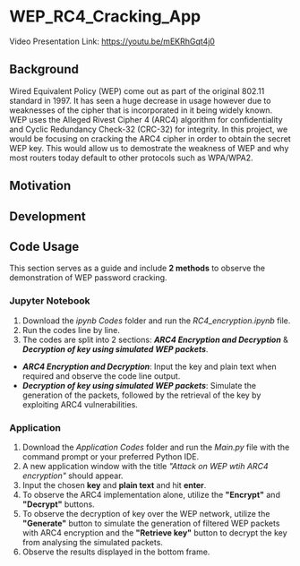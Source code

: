 # WEP_RC4_Cracking_App

Video Presentation Link: https://youtu.be/mEKRhGqt4j0

## Background
Wired Equivalent Policy (WEP) come out as part of the original 802.11 standard in 1997. It has seen a huge decrease in usage however due to weaknesses of the cipher that is incorporated in it being widely known. WEP uses the Alleged Rivest Cipher 4 (ARC4) algorithm for confidentiality and Cyclic Redundancy Check-32 (CRC-32) for integrity. In this project, we would be focusing on cracking the ARC4 cipher in order to obtain the secret WEP key. This would allow us to demostrate the weakness of WEP and why most routers today default to other protocols such as WPA/WPA2.

## Motivation











## Development



## Code Usage
This section serves as a guide and include **2 methods** to observe the demonstration of WEP password cracking.

### Jupyter Notebook
1. Download the _ipynb Codes_ folder and run the _RC4\_encryption.ipynb_ file.
2. Run the codes line by line.
3. The codes are split into 2 sections: ***ARC4 Encryption and Decryption*** & ***Decryption of key using simulated WEP packets***.
  - ***ARC4 Encryption and Decryption***: Input the key and plain text when required and observe the code line output.
  - ***Decryption of key using simulated WEP packets***: Simulate the generation of the packets, followed by the retrieval of the key by exploiting ARC4 vulnerabilities.

### Application
1. Download the _Application Codes_ folder and run the _Main.py_ file with the command prompt or your preferred Python IDE.
2. A new application window with the title _"Attack on WEP wtih ARC4 encryption"_ should appear.
3. Input the chosen **key** and **plain text** and hit **enter**.
4. To observe the ARC4 implementation alone, utilize the **"Encrypt"** and **"Decrypt"** buttons.
5. To observe the decryption of key over the WEP network, utilize the **"Generate"** button to simulate the generation of filtered WEP packets with ARC4 encryption and the **"Retrieve key"** button to decrypt the key from analysing the simulated packets.
6. Observe the results displayed in the bottom frame.
